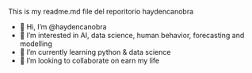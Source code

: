 This is my readme.md file del reporitorio haydencanobra
- 👋 Hi, I’m @haydencanobra
- 👀 I’m interested in AI, data science, human behavior, forecasting and modelling
- 🌱 I’m currently learning python & data science
- 💞️ I’m looking to collaborate on earn my life

<!---
haydencanobra/haydencanobra is a ✨ special ✨ repository because its `README.md` (this file) appears on your GitHub profile.
You can click the Preview link to take a look at your changes.
--->
